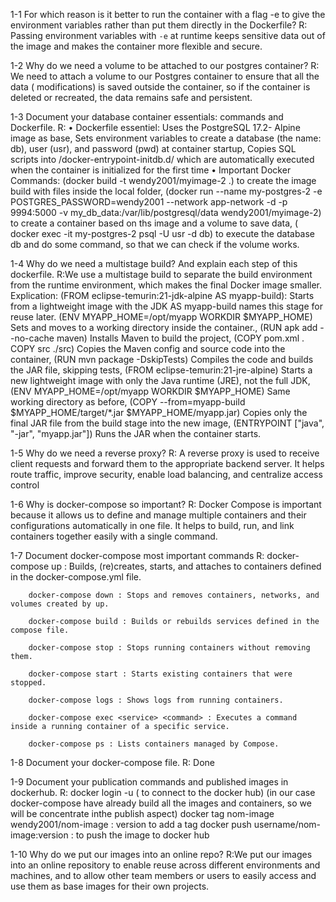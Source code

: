 1-1 For which reason is it better to run the container with a flag -e to give the environment variables rather than put them directly in the Dockerfile?
R: Passing environment variables with `-e` at runtime keeps sensitive data out of the image and makes the container more flexible and secure.

1-2 Why do we need a volume to be attached to our postgres container?
R: We need to attach a volume to our Postgres container to ensure that all the data ( modifications) is saved outside the container, so if the container is deleted or recreated, the data remains safe and persistent.

1-3 Document your database container essentials: commands and Dockerfile.
R: • Dockerfile essentiel: Uses the  PostgreSQL 17.2- Alpine image as base, Sets environment variables to create a database (the name: db), user (usr), and password (pwd) at container startup, Copies SQL scripts into /docker-entrypoint-initdb.d/ which are automatically executed when the container is initialized for the first time
   • Important Docker Commands: (docker build -t wendy2001/myimage-2 .) to create the image build with files inside the local folder, (docker run --name my-postgres-2 -e POSTGRES_PASSWORD=wendy2001 --network app-network -d -p 9994:5000 -v my_db_data:/var/lib/postgresql/data wendy2001/myimage-2) to create a container based on ths image and a volume to save data, ( docker exec -it my-postgres-2 psql -U usr -d db) to execute the database db and do some command, so that we can check if the volume works.

1-4 Why do we need a multistage build? And explain each step of this dockerfile.
R:We use a multistage build to separate the build environment from the runtime environment, which makes the final Docker image smaller. Explication: (FROM eclipse-temurin:21-jdk-alpine AS myapp-build): Starts from a lightweight image with the JDK AS myapp-build names this stage for reuse later. (ENV MYAPP_HOME=/opt/myapp WORKDIR $MYAPP_HOME) Sets and moves to a working directory inside the container., (RUN apk add --no-cache maven) Installs Maven to build the project, (COPY pom.xml . COPY src ./src) Copies the Maven config and source code into the container, (RUN mvn package -DskipTests) Compiles the code and builds the JAR file, skipping tests, (FROM eclipse-temurin:21-jre-alpine) Starts a new lightweight image with only the Java runtime (JRE), not the full JDK, (ENV MYAPP_HOME=/opt/myapp WORKDIR $MYAPP_HOME) Same working directory as before, (COPY --from=myapp-build $MYAPP_HOME/target/*.jar $MYAPP_HOME/myapp.jar) Copies only the final JAR file from the build stage into the new image, (ENTRYPOINT ["java", "-jar", "myapp.jar"]) Runs the JAR when the container starts.

1-5 Why do we need a reverse proxy?
R: A reverse proxy is used to receive client requests and forward them to the appropriate backend server. It helps route traffic, improve security, enable load balancing, and centralize access control

1-6 Why is docker-compose so important?
R: Docker Compose is important because it allows us to define and manage multiple containers and their configurations automatically in one file. It helps to build, run, and link containers together easily with a single command. 


1-7 Document docker-compose most important commands
R:      docker-compose up : Builds, (re)creates, starts, and attaches to containers defined in the docker-compose.yml file.

        docker-compose down : Stops and removes containers, networks, and volumes created by up.

        docker-compose build : Builds or rebuilds services defined in the compose file.

        docker-compose stop : Stops running containers without removing them.

        docker-compose start : Starts existing containers that were stopped.

        docker-compose logs : Shows logs from running containers.

        docker-compose exec <service> <command> : Executes a command inside a running container of a specific service.

        docker-compose ps : Lists containers managed by Compose.

1-8 Document your docker-compose file.
R: Done 

1-9 Document your publication commands and published images in dockerhub.
R: 
        docker login -u  ( to connect to the docker hub)
        (in our case docker-compose have already build all the images and containers, so we will be concentrate inthe publish aspect)
        docker tag nom-image wendy2001/nom-image : version to add a tag 
        docker push username/nom-image:version : to push the image to docker hub



1-10 Why do we put our images into an online repo?
R:We put our images into an online repository to enable reuse across different environments and machines, and to allow other team members or users to easily access and use them as base images for their own projects.